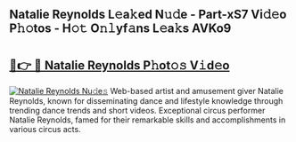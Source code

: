 ## Natalie Reynolds L𝚎a𝚔ed N𝚞𝚍e - Part-xS7 Vi𝚍𝚎o P𝚑𝚘tos - H𝚘𝚝 O𝚗𝚕yf𝚊ns L𝚎a𝚔s AVKo9

# <h2><a href="http://kf5oldp.oniu.top/?m=Natalie+Reynolds">🔗👉 🔴 Natalie Reynolds P𝚑ot𝚘𝚜 V𝚒d𝚎o</a></h2>

[![Natalie Reynolds Nu𝚍e𝚜](https://i.imgur.com/0qMVB7G.gif)](http://kf5oldp.oniu.top/?m=Natalie+Reynolds)
Web-based artist and amusement giver Natalie Reynolds, known for disseminating dance and lifestyle knowledge through trending dance trends and short videos. Exceptional circus performer Natalie Reynolds, famed for their remarkable skills and accomplishments in various circus acts.  
